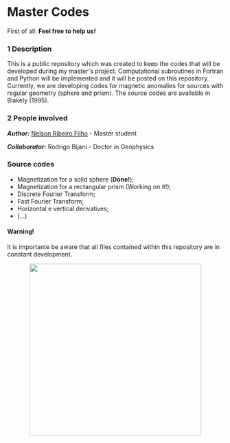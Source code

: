 # Master Codes


First of all: **Feel free to help us!**


### 1 Description
This is a public repository which was created to keep the codes that will be developed during my master's project. Computational subroutines in Fortran and Python will be implemented and it will be posted on this repository. Currently, we are developing codes for magnetic anomalies for sources with regular geometry (sphere and prism). The source codes are available in Blakely (1995).


### 2 People involved

***Author:*** [Nelson Ribeiro Filho](http://lattes.cnpq.br/1419249921258591) - Master student

***Collaborator:*** Rodrigo Bijani - Doctor in Geophysics


### Source codes 
* Magnetization for a solid sphere (**Done!**);
* Magnetization for a rectangular prism (Working on it!);
* Discrete Fourier Transform;
* Fast Fourier Transform;
* Horizontal e vertical derivatives;
* (...)


#### Warning!
It is importante be aware that all files contained within this repository are in constant development.


<p align="center">
  <img height="400" src="https://www.whiteheatdesign.co.uk/wp-content/uploads/working-on-it-large.jpg" />
</p>
